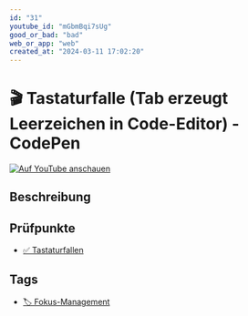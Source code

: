 ```yaml
---
id: "31"
youtube_id: "mGbmBqi7sUg"
good_or_bad: "bad"
web_or_app: "web"
created_at: "2024-03-11 17:02:20"
---
```


# 🎬 Tastaturfalle (Tab erzeugt Leerzeichen in Code-Editor) - CodePen

[![Auf YouTube anschauen](https://img.youtube.com/vi/mGbmBqi7sUg/sddefault.jpg)](https://youtu.be/mGbmBqi7sUg)

## Beschreibung



## Prüfpunkte

- [✅ Tastaturfallen](/wcag/2.1.2-keine-tastaturfalle/tastaturfallen)

## Tags

- [🏷️ Fokus-Management](/tags/techniken/tastatur-fokus/fokus-management)